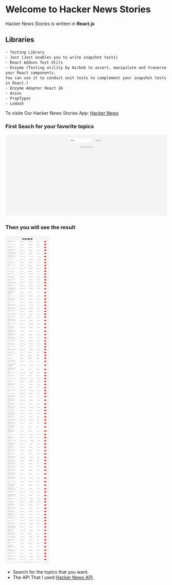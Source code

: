 # Welcome to Hacker News Stories

Hacker News Stories is written in **React.js**

## Libraries

```
- Testing Library
- Jest (Jest enables you to write snapshot tests)
- React Addons Test Utils
- Enzyme (Testing utility by Airbnb to assert, manipulate and traverse your React components.
You can use it to conduct unit tests to complement your snapshot tests in React.)
- Enzyme Adapter React 16
- Axios
- PropTypes
- Lodash
```

To visite Our Hacker News Stories App: <a href="https://yassine-hacker-news-api.netlify.app/" target="_blank">Hacker News</a>

### First Seach for your favorite topics

![Hacker News App Home Preview](./src/assets/yassine-hacker-news-api.png)

### Then you will see the result

![Hacker News App Result Preview](./src/assets/yassine-hacker-news-api-result.png)

- Search for the topics that you want.
- The API That I used [Hacker News API](https://hn.algolia.com/api/v1).
